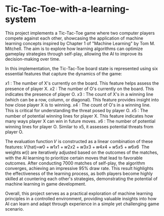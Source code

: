 # Tic-Tac-Toe-with-a-learning-system

This project implements a Tic-Tac-Toe game where two computer players compete against each other, showcasing the application of machine learning concepts inspired by Chapter 1 of "Machine Learning" by Tom M. Mitchell. The aim is to explore how learning algorithms can optimize gameplay strategies through self-play, allowing the AI to improve its decision-making over time.

In this implementation, the Tic-Tac-Toe board state is represented using six essential features that capture the dynamics of the game:

𝑥1 : The number of X's currently on the board. This feature helps assess the presence of player X.
𝑥2 : The number of O's currently on the board. This indicates the presence of player O.
𝑥3 : The count of X's in a winning line (which can be a row, column, or diagonal). This feature provides insight into how close player X is to winning.
𝑥4 : The count of O's in a winning line. This is critical for understanding the threat posed by player O.
𝑥5 : The number of potential winning lines for player X. This feature indicates how many ways player X can win in future moves.
𝑥6 : The number of potential winning lines for player O. Similar to x5, it assesses potential threats from player O.

The evaluation function 𝑉 is constructed as a linear combination of these features:
𝑉(hat)=𝑤0 + 𝑤1𝑥1 + 𝑤2𝑥2 + 𝑤3𝑥3 + 𝑤4𝑥4 + 𝑤5𝑥5 + 𝑤6𝑥6
​
The weights 𝑤(i​) are iteratively adjusted based on the outcomes of the matches, with the AI learning to prioritize certain moves that lead to favorable outcomes.
After conducting 7000 matches of self-play, the algorithm converges, achieving an impressive 95% draw rate. This result highlights the effectiveness of the learning process, as both players become highly skilled at countering each other's strategies, demonstrating the potential of machine learning in game development.

Overall, this project serves as a practical exploration of machine learning principles in a controlled environment, providing valuable insights into how AI can learn and adapt through experience in a simple yet challenging game scenario.
